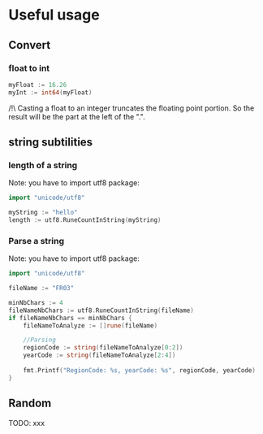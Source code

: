 # Useful usage

## Convert

### float to int

```go
myFloat := 16.26
myInt := int64(myFloat)
```

/!\ Casting a float to an integer truncates the floating point portion. So the result will be the part at the left of the ".".


## string subtilities

### length of a string

Note: you have to import utf8 package:
```go
import "unicode/utf8"
```

```go
myString := "hello"
length := utf8.RuneCountInString(myString)
```

### Parse a string

Note: you have to import utf8 package:
```go
import "unicode/utf8"
```

```go
fileName := "FR03"

minNbChars := 4
fileNameNbChars := utf8.RuneCountInString(fileName)
if fileNameNbChars == minNbChars {
    fileNameToAnalyze := []rune(fileName)

    //Parsing
    regionCode := string(fileNameToAnalyze[0:2])
    yearCode := string(fileNameToAnalyze[2:4])
	
	fmt.Printf("RegionCode: %s, yearCode: %s", regionCode, yearCode)
}
```

## Random

TODO: xxx